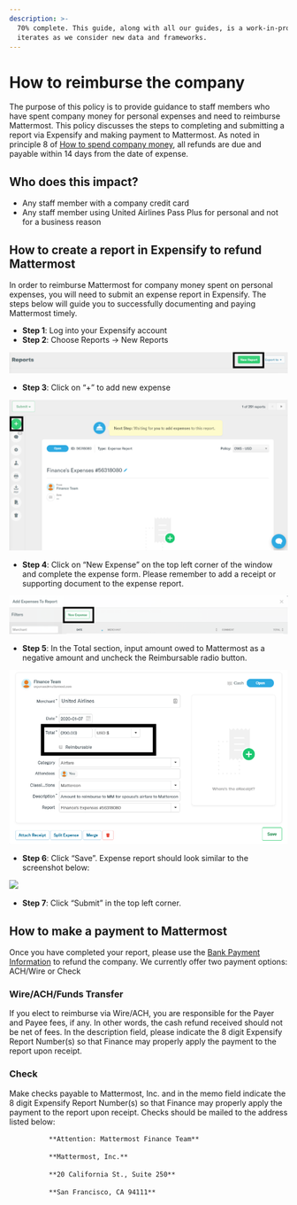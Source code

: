 ```yaml
---
description: >-
  70% complete. This guide, along with all our guides, is a work-in-progress and
  iterates as we consider new data and frameworks.
---
```


# How to reimburse the company

The purpose of this policy is to provide guidance to staff members who have spent company money for personal expenses and need to reimburse Mattermost. This policy discusses the steps to completing and submitting a report via Expensify and making payment to Mattermost. As noted in principle 8 of [How to spend company money](https://handbook.mattermost.com/company/how-to-guides-for-staff/how-to-spend-company-money), all refunds are due and payable within 14 days from the date of expense.

## Who does this impact?

* Any staff member with a company credit card
* Any staff member using United Airlines Pass Plus for personal and not for a business reason

## How to create a report in Expensify to refund Mattermost

In order to reimburse Mattermost for company money spent on personal expenses, you will need to submit an expense report in Expensify. The steps below will guide you to successfully documenting and paying Mattermost timely.

* **Step 1**: Log into your Expensify account
* **Step 2**: Choose Reports → New Reports

![](../../../.gitbook/assets/0.png)

* **Step 3**: Click on “+” to add new expense

![](../../../.gitbook/assets/1.png)

* **Step 4**: Click on “New Expense” on the top left corner of the window and complete the expense form. Please remember to add a receipt or supporting document to the expense report.

![](../../../.gitbook/assets/2.png)

* **Step 5**: In the Total section, input amount owed to Mattermost as a negative amount and uncheck the Reimbursable radio button.

![](../../../.gitbook/assets/3.png)

* **Step 6**: Click “Save”. Expense report should look similar to the screenshot below:



![](https://lh4.googleusercontent.com/7tk7XR77m_OwpIbFpmUaKeR_7QvPWgwBh9YDnd1Nwa5S9qFw4PjIQ1UfhJQ_AWbV29ABcC_muDkdVbWLafOKe0G5K0PI2I9nhxsDhmswkk_DM7OpCtLD4EXR-sLI7AFuC1mXLbHj)

* **Step 7**: Click “Submit” in the top left corner.

## How to make a payment to Mattermost

Once you have completed your report, please use the [Bank Payment Information](https://drive.google.com/file/d/1k2iiBMpnrspkUCezfngck7Vxd7n2NUd4/view?usp=sharing) to refund the company. We currently offer two payment options: ACH/Wire or Check

### Wire/ACH/Funds Transfer

If you elect to reimburse via Wire/ACH, you are responsible for the Payer and Payee fees, if any. In other words, the cash refund received should not be net of fees. In the description field, please indicate the 8 digit Expensify Report Number\(s\) so that Finance may properly apply the payment to the report upon receipt.

### Check

Make checks payable to Mattermost, Inc. and in the memo field indicate the 8 digit Expensify Report Number\(s\) so that Finance may properly apply the payment to the report upon receipt. Checks should be mailed to the address listed below:

              **Attention: Mattermost Finance Team**

              **Mattermost, Inc.**

              **20 California St., Suite 250**

              **San Francisco, CA 94111**

